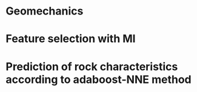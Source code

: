 # Geomechanics
# Feature selection with MI 
# Prediction of rock characteristics according to adaboost-NNE method
